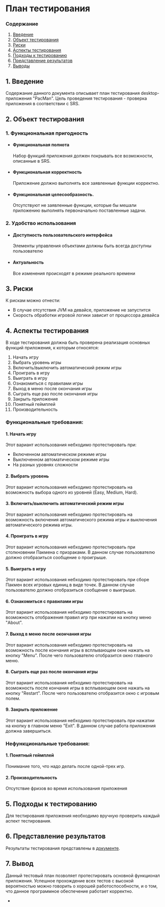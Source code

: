 # План тестирования
 ### Содержание
  1. [Введение](#1)
  2. [Объект тестирования](#2)
  3. [Риски](#4)
  4. [Аспекты тестирования](#5)<br>
  5. [Подходы к тестированию](#6)
  6. [Представление результатов](#7)
  7. [Выводы](#8)
  <a name="1"></a>
 ## 1. Введение
Содержание данного документа описывает план тестирования desktop-приложения "PacMan". Цель проведения тестирования - проверка приложения в соответствии с SRS.
<a name="2"></a>
 ## 2. Объект тестирования
### 1. Функциональная пригодность
-   #### Функциональная полнота
    Набор функций приложения должен покрывать все возможности, описанные в SRS.
-   #### Функциональная корректность
    Приложение должно выполнять все заявленные функции корректно.
-   #### Функциональная целесообразность.
    Отсутствуют не заявленные функции, которые бы мешали приложению выполнять первоначально поставленные задачи.
### 2. Удобство использования
-   #### Доступность пользовательского интерфейса
    Элементы управления объектами должны быть всегда доступны пользователю
-   #### Актуальность
    Все изменения происходят в режиме реального времени
<a name="3"></a>
## 3. Риски
К рискам можно отнести:
- В случае отсутствия JVM на девайсе, приложение не запустится
- Скорость обработки игровой логики зависит от процессора девайса
<a name="4"></a>
 ## 4. Аспекты тестирования
В ходе тестирования должна быть проверена реализация основных функций приложения, к которым относятся:  
1. Начать игру
2. Выбрать уровень игры
3. Включить/выключить автоматический режим игры
4. Проиграть в игру
5. Выиграть в игру
6. Ознакомиться с правилами игры
7. Выход в меню после окончания игры
8. Сыграть еще раз после окончания игры
9. Закрыть приложение
10. Понятный геймплей
11. Производительность

### Функциональные требования:
#### 1. Начать игру
Этот вариант использования небходимо протестировать при:
- Включенном автоматическом режиме игры
- Выключенном автоматическом режиме игры
- На разных уровнях сложности

#### 2. Выбрать уровень
Этот вариант использования небходимо протестировать на возможность выбора одного из уровней (Easy, Medium, Hard).

#### 3. Включить/выключить автоматический режим игры
Этот вариант использования небходимо протестировать на возможность включения автоматического режима игры и выключения автоматического режима игры.

#### 4. Проиграть в игру
Этот вариант использования небходимо протестировать при столкновении Пакмена с призраками. В данном случае пользователю должно отобразиться сообщение о проигрыше.

#### 5. Выиграть в игру
Этот вариант использования небходимо протестировать при сборе Пакмен всех игровых единиц в виде точек. В данном случае пользователю должно отобразиться сообщение о выигрыше.

#### 6. Ознакомиться с правилами игры
Этот вариант использования небходимо протестировать на возможность отображения правил игр при нажатии на кнопку меню "About".

#### 7. Выход в меню после окончания игры
Этот вариант использования небходимо протестировать на возможность после кончания игры в всплывающем окне нажать на кнопку "Menu". После чего пользователю отобразится окно главного меню.

#### 8. Сыграть еще раз после окончания игры
Этот вариант использования небходимо протестировать на возможность после кончания игры в всплывающем окне нажать на кнопку "Restart". После чего пользователю отобразится окно c игровым полем.

#### 9. Закрыть приложение
Этот вариант использования небходимо протестировать при нажатии на кнопку в главном меню "Exit". В данном случае работа приложения должна завершиться.

### Нефункциональные требования:
#### 1. Понятный геймплей
Понимание того, что надо делать после одной-трех игр.

#### 2. Производительность
Отсутствие фризов во время использования приложения

<a name="5"></a>
## 5. Подходы к тестированию
Для тестирования приложения необходимо вручную проверить каждый аспект тестирования.

<a name="6"></a>
## 6. Представление результатов
Результаты тестирования представлены в [документе](https://github.com/BoryaD/PacMan/blob/master/Testing/Test%20results.md).

<a name="7"></a>
## 7. Вывод
Данный тестовый план позволяет протестировать основной функционал приложения. Успешное прохождение всех тестов с высокой вероятностью можно говорить о хорошей работоспособности, и о том, что данное программное обеспечение работает корректно.




- 
    
